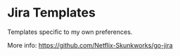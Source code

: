 # Jira Templates

Templates specific to my own preferences.

More info:
https://github.com/Netflix-Skunkworks/go-jira
